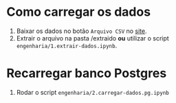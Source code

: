 # Como carregar os dados

1. Baixar os dados no botão `Arquivo CSV` no [site](https://covid.saude.gov.br).
2. Extrair o arquivo na pasta /extraido **ou** utilizar o script `engenharia/1.extrair-dados.ipynb`.

# Recarregar banco Postgres

1. Rodar o script `engenharia/2.carregar-dados.pg.ipynb`